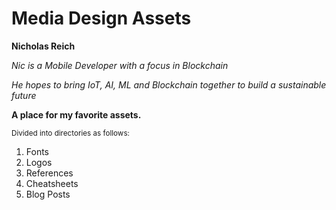 # Media Design Assets  
**Nicholas Reich**

*Nic is a Mobile Developer with a focus in Blockchain*

*He hopes to bring IoT, AI, ML and Blockchain together to build a sustainable future* 

**A place for my favorite assets.** 

<sub> Divided into directories as follows: </sub>

1. Fonts
2. Logos 
3. References
4. Cheatsheets
5. Blog Posts 



